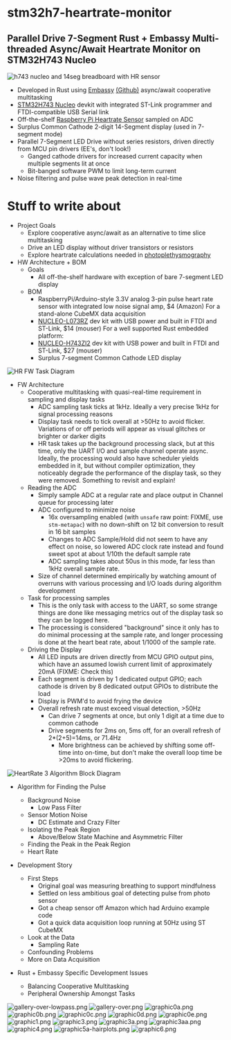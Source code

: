 # stm32h7-heartrate-monitor
## Parallel Drive 7-Segment Rust + Embassy Multi-threaded Async/Await Heartrate Monitor on STM32H743 Nucleo
![h743 nucleo and 14seg breadboard with HR sensor](/doc/h743-hr-14seg-plank1.jpg)

* Developed in Rust using [Embassy](https://embassy.dev/) [(Github)](https://github.com/embassy-rs/embassy) async/await cooperative multitasking
* [STM32H743 Nucleo](https://www.amazon.com/s?k=raspberry+pi+heart+rate+sensor) devkit with integrated ST-Link programmer and FTDI-compatible USB Serial link
* Off-the-shelf [Raspberry Pi Heartrate Sensor](https://www.amazon.com/s?k=raspberry+pi+heart+rate+sensor) sampled on ADC
* Surplus Common Cathode 2-digit 14-Segment display (used in 7-segment mode)
* Parallel 7-Segment LED Drive without series resistors, driven directly from MCU pin drivers (EE's, don't look!)
  * Ganged cathode drivers for increased current capacity when multiple segments lit at once
  * Bit-banged software PWM to limit long-term current
* Noise filtering and pulse wave peak detection in real-time

# Stuff to write about

* Project Goals
  * Explore cooperative async/await as an alternative to time slice multitasking
  * Drive an LED display without driver transistors or resistors
  * Explore heartrate calculations needed in [photoplethysmography](https://en.wikipedia.org/wiki/Photoplethysmogram)
* HW Architecture + BOM
  * Goals
    * All off-the-shelf hardware with exception of bare 7-segment LED display
  * BOM
    * RaspberryPi/Arduino-style 3.3V analog 3-pin pulse heart rate sensor with integrated low noise signal amp, $4 (Amazon)
For a stand-alone CubeMX data acquisition
    * [NUCLEO-L073RZ](https://www.mouser.com/ProductDetail/STMicroelectronics/NUCLEO-L073RZ) dev kit with USB power and built in FTDI and ST-Link, $14 (mouser)
For a well supported Rust embedded platform:
    * [NUCLEO-H743ZI2](https://www.mouser.com/ProductDetail/511-NUCLEO-H743ZI2) dev kit with USB power and built in FTDI and ST-Link, $27 (mouser)
    * Surplus 7-segment Common Cathode LED display

![HR FW Task Diagram](/doc/HR%20FW%20Architecture.png)

* FW Architecture
  * Cooperative multitasking with quasi-real-time requirement in sampling and display tasks
    * ADC sampling task ticks at 1kHz. Ideally a very precise 1kHz for signal processing reasons
    * Display task needs to tick overall at >50Hz to avoid flicker. Variations of or off periods will appear as visual glitches or brighter or darker digits
    * HR task takes up the background processing slack, but at this time, only the UART I/O and sample channel operate async. Ideally, the processing would also have scheduler yields embedded in it, but without compiler optimization, they noticeably degrade the performance of the display task, so they were removed.  Something to revisit and explain!
  * Reading the ADC
    * Simply sample ADC at a regular rate and place output in Channel queue for processing later
    * ADC configured to minimize noise
      * 16x oversampling enabled (with `unsafe` raw point: FIXME, use `stm-metapac`) with no down-shift on 12 bit conversion to result in 16 bit samples
      * Changes to ADC Sample/Hold did not seem to have any effect on noise, so lowered ADC clock rate instead and found sweet spot at about 1/10th the default sample rate
      * ADC sampling takes about 50us in this mode, far less than 1kHz overall sample rate.
    * Size of channel determined empirically by watching amount of overruns with various processing and I/O loads during algorithm development
  * Task for processing samples
    * This is the only task with access to the UART, so some strange things are done like messaging metrics out of the display task so they can be logged here.
    * The processing is considered "background" since it only has to do minimal processing at the sample rate, and longer processing is done at the heart beat rate, about 1/1000 of the sample rate.
  * Driving the Display
    * All LED inputs are driven directly from MCU GPIO output pins, which have an assumed lowish current limit of approximately 20mA (FIXME: Check this)
    * Each segment is driven by 1 dedicated output GPIO; each cathode is driven by 8 dedicated output GPIOs to distribute the load
    * Display is PWM'd to avoid frying the device
    * Overall refresh rate must exceed visual detection, >50Hz
      * Can drive 7 segments at once, but only 1 digit at a time due to common cathode
      * Drive segments for 2ms on, 5ms off, for an overall refresh of 2*(2+5)=14ms, or 71.4Hz
        * More brightness can be achieved by shifting some off-time into on-time, but don't make the overall loop time be >20ms to avoid flickering.

![HeartRate 3 Algorithm Block Diagram](/doc/Heart%20Rate%20Alg%203.png)

* Algorithm for Finding the Pulse
  * Background Noise
    * Low Pass Filter
  * Sensor Motion Noise
    * DC Estimate and Crazy Filter
  * Isolating the Peak Region
    * Above/Below State Machine and Asymmetric Filter
  * Finding the Peak in the Peak Region
  * Heart Rate

* Development Story
  * First Steps
    * Original goal was measuring breathing to support mindfulness
    * Settled on less ambitious goal of detecting pulse from photo sensor
    * Got a cheap sensor off Amazon which had Arduino example code
    * Got a quick data acquisition loop running at 50Hz using ST CubeMX
  * Look at the Data
    * Sampling Rate
  * Confounding Problems
  * More on Data Acquisition

* Rust + Embassy Specific Development Issues
  * Balancing Cooperative Multitasking
  * Peripheral Ownership Amongst Tasks

![gallery-over-lowpass.png](/doc/gallery-over-lowpass.png)
![gallery-over.png](/doc/gallery-over.png)
![graphic0a.png](/doc/graphic0a.png)
![graphic0b.png](/doc/graphic0b.png)
![graphic0c.png](/doc/graphic0c.png)
![graphic0d.png](/doc/graphic0d.png)
![graphic0e.png](/doc/graphic0e.png)
![graphic1.png](/doc/graphic1.png)
![graphic3.png](/doc/graphic3.png)
![graphic3a.png](/doc/graphic3a.png)
![graphic3aa.png](/doc/graphic3aa.png)
![graphic4.png](/doc/graphic4.png)
![graphic5a-hairplots.png](/doc/graphic5a-hairplots.png)
![graphic6.png](/doc/graphic6.png)
